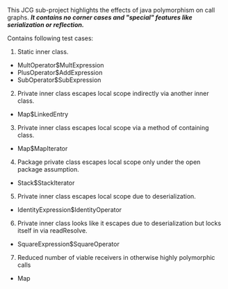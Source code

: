This JCG sub-project highlights the effects of java polymorphism on call graphs. ***It contains no corner cases and "special" features like serialization or reflection.***

Contains following test cases:  

1. Static inner class.  
  - MultOperator$MultExpression  
  - PlusOperator$AddExpression  
  - SubOperator$SubExpression  
2. Private inner class escapes local scope indirectly via another inner class.  
  - Map$LinkedEntry  
3. Private inner class escapes local scope via a method of containing class.  
  - Map$MapIterator  
4. Package private class escapes local scope only under the open package assumption.  
  - Stack$StackIterator  
5. Private inner class escapes local scope due to deserialization.  
  - IdentityExpression$IdentityOperator  
6. Private inner class looks like it escapes due to deserialization but locks itself in via readResolve.  
  - SquareExpression$SquareOperator  
7. Reduced number of viable receivers in otherwise highly polymorphic calls  
  - Map  
